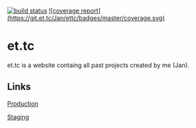 [![build status](https://git.et.tc/Jan/ettc/badges/master/build.svg)](https://git.et.tc/Jan/ettc/commits/master)
[![coverage report] (https://git.et.tc/Jan/ettc/badges/master/coverage.svg)](https://git.et.tc/Jan/ettc/commits/master)

# et.tc

et.tc is a website containg all past projects created by me (Jan).

## Links
[Production](https://et.tc)

[Staging](https://staging.et.tc)